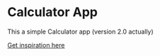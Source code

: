 # Calculator App
This a simple Calculator app (version 2.0 actually)

[Get inspiration here](https://dribbble.com/shots/14136491-Daily-UI-004-Calculator)